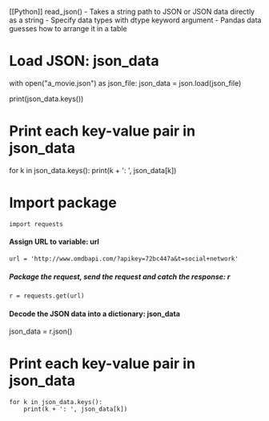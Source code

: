 [[Python]]
read_json()
	- Takes a string path to JSON or JSON data directly as a string
	- Specify data types with dtype keyword argument
	- Pandas data guesses how to arrange it in a table

# Load JSON: json_data
with open("a_movie.json") as json_file:
    json_data = json.load(json_file)
    
print(json_data.keys())
# Print each key-value pair in json_data
for k in json_data.keys():
    print(k + ': ', json_data[k])



# Import package
`import requests`
#### Assign URL to variable: url
`url = 'http://www.omdbapi.com/?apikey=72bc447a&t=social+network'`
##### Package the request, send the request and catch the response: r
`r = requests.get(url)`
#### Decode the JSON data into a dictionary: json_data
json_data = r.json()
# Print each key-value pair in json_data
```
for k in json_data.keys():
    print(k + ': ', json_data[k])
```